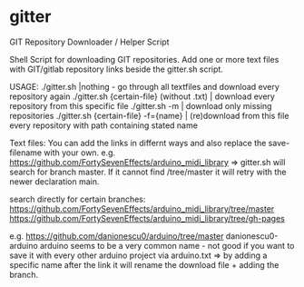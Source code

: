 # gitter
GIT Repository Downloader / Helper Script

Shell Script for downloading GIT repositories.
Add one or more text files with GIT/gitlab repository links beside the gitter.sh script.

USAGE:
./gitter.sh |nothing - go through all textfiles and download every repository again
./gitter.sh {certain-file} (without .txt) | download every repository from this specific file
./gitter.sh -m | download only missing repositories
./gitter.sh {certain-file} -f={name} | (re)download from this file every repository with path containing stated name

Text files:
You can add the links in differnt ways and also replace the save-filename with your own.
e.g.
https://github.com/FortySevenEffects/arduino_midi_library => gitter.sh will search for branch master.
If it cannot find /tree/master it will retry with the newer declaration main.

search directly for certain branches:
https://github.com/FortySevenEffects/arduino_midi_library/tree/master
https://github.com/FortySevenEffects/arduino_midi_library/tree/gh-pages

e.g.
https://github.com/danionescu0/arduino/tree/master danionescu0-arduino
arduino seems to be a very common name - not good if you want to save it with every other arduino project via arduino.txt
=> by adding a specific name after the link it will rename the download file + adding the branch.
